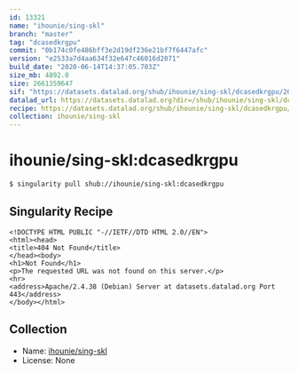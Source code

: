 ```yaml
---
id: 13321
name: "ihounie/sing-skl"
branch: "master"
tag: "dcasedkrgpu"
commit: "0b174c0fe486bff3e2d19df236e21bf7f6447afc"
version: "e2533a7d4aa634f32e647c46016d2071"
build_date: "2020-06-14T14:37:05.703Z"
size_mb: 4892.0
size: 2661359647
sif: "https://datasets.datalad.org/shub/ihounie/sing-skl/dcasedkrgpu/2020-06-14-0b174c0f-e2533a7d/e2533a7d4aa634f32e647c46016d2071.sif"
datalad_url: https://datasets.datalad.org?dir=/shub/ihounie/sing-skl/dcasedkrgpu/2020-06-14-0b174c0f-e2533a7d/
recipe: https://datasets.datalad.org/shub/ihounie/sing-skl/dcasedkrgpu/2020-06-14-0b174c0f-e2533a7d/Singularity
collection: ihounie/sing-skl
---
```


# ihounie/sing-skl:dcasedkrgpu

```bash
$ singularity pull shub://ihounie/sing-skl:dcasedkrgpu
```

## Singularity Recipe

```singularity
<!DOCTYPE HTML PUBLIC "-//IETF//DTD HTML 2.0//EN">
<html><head>
<title>404 Not Found</title>
</head><body>
<h1>Not Found</h1>
<p>The requested URL was not found on this server.</p>
<hr>
<address>Apache/2.4.38 (Debian) Server at datasets.datalad.org Port 443</address>
</body></html>
```

## Collection

 - Name: [ihounie/sing-skl](https://github.com/ihounie/sing-skl)
 - License: None

